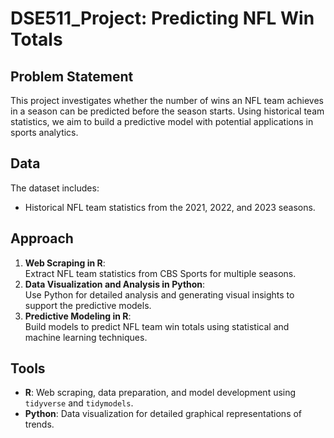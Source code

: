 # **DSE511_Project: Predicting NFL Win Totals**

## **Problem Statement**  
This project investigates whether the number of wins an NFL team achieves in a season can be predicted before the season starts. Using historical team statistics, we aim to build a predictive model with potential applications in sports analytics.

## **Data**  
The dataset includes:  
- Historical NFL team statistics from the 2021, 2022, and 2023 seasons.

## **Approach**  
1. **Web Scraping in R**:  
   Extract NFL team statistics from CBS Sports for multiple seasons.  
2. **Data Visualization and Analysis in Python**:  
   Use Python for detailed analysis and generating visual insights to support the predictive models.  
3. **Predictive Modeling in R**:  
   Build models to predict NFL team win totals using statistical and machine learning techniques.   

## **Tools**  
- **R**: Web scraping, data preparation, and model development using `tidyverse` and `tidymodels`.  
- **Python**: Data visualization for detailed graphical representations of trends.
